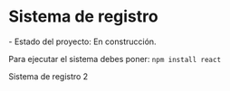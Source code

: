 <h1>Sistema de registro</h1>
- Estado del proyecto: En construcción.

Para ejecutar el sistema debes poner:
```npm install react```

Sistema de registro 2
